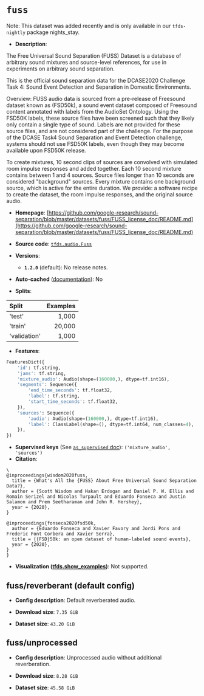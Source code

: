 <div itemscope itemtype="http://schema.org/Dataset">
  <div itemscope itemprop="includedInDataCatalog" itemtype="http://schema.org/DataCatalog">
    <meta itemprop="name" content="TensorFlow Datasets" />
  </div>

  <meta itemprop="name" content="fuss" />
  <meta itemprop="description" content="The Free Universal Sound Separation (FUSS) Dataset is a database of arbitrary&#10;sound mixtures and source-level references, for use in experiments on arbitrary&#10;sound separation.&#10;&#10;This is the official sound separation data for the DCASE2020 Challenge Task 4:&#10;Sound Event Detection and Separation in Domestic Environments.&#10;&#10;Overview: FUSS audio data is sourced from a pre-release of Freesound dataset&#10;known as (FSD50k), a sound event dataset composed of Freesound content annotated&#10;with labels from the AudioSet Ontology. Using the FSD50K labels, these source&#10;files have been screened such that they likely only contain a single type of&#10;sound. Labels are not provided for these source files, and are not considered&#10;part of the challenge. For the purpose of the DCASE Task4 Sound Separation and&#10;Event Detection challenge,  systems should not use FSD50K labels, even though&#10;they may become available upon FSD50K release.&#10;&#10;To create mixtures, 10 second clips of sources are convolved with simulated room&#10;impulse responses and added together. Each 10 second mixture contains between&#10;1 and 4 sources. Source files longer than 10 seconds are considered &quot;background&quot;&#10;sources. Every mixture contains one background source, which is active for the&#10;entire duration. We provide: a software recipe to create the dataset, the room&#10;impulse responses, and the original source audio.&#10;&#10;To use this dataset:&#10;&#10;```python&#10;import tensorflow_datasets as tfds&#10;&#10;ds = tfds.load(&#x27;fuss&#x27;, split=&#x27;train&#x27;)&#10;for ex in ds.take(4):&#10;  print(ex)&#10;```&#10;&#10;See [the guide](https://www.tensorflow.org/datasets/overview) for more&#10;informations on [tensorflow_datasets](https://www.tensorflow.org/datasets).&#10;&#10;" />
  <meta itemprop="url" content="https://www.tensorflow.org/datasets/catalog/fuss" />
  <meta itemprop="sameAs" content="https://github.com/google-research/sound-separation/blob/master/datasets/fuss/FUSS_license_doc/README.md" />
  <meta itemprop="citation" content="\&#10;@inproceedings{wisdom2020fuss,&#10;  title = {What&#x27;s All the {FUSS} About Free Universal Sound Separation Data?},&#10;  author = {Scott Wisdom and Hakan Erdogan and Daniel P. W. Ellis and Romain Serizel and Nicolas Turpault and Eduardo Fonseca and Justin Salamon and Prem Seetharaman and John R. Hershey},&#10;  year = {2020},&#10;}&#10;&#10;@inproceedings{fonseca2020fsd50k,&#10;  author = {Eduardo Fonseca and Xavier Favory and Jordi Pons and Frederic Font Corbera and Xavier Serra},&#10;  title = {{FSD}50k: an open dataset of human-labeled sound events},&#10;  year = {2020},&#10;}&#10;}" />
</div>

# `fuss`

Note: This dataset was added recently and is only available in our
`tfds-nightly` package
<span class="material-icons" title="Available only in the tfds-nightly package">nights_stay</span>.

*   **Description**:

The Free Universal Sound Separation (FUSS) Dataset is a database of arbitrary
sound mixtures and source-level references, for use in experiments on arbitrary
sound separation.

This is the official sound separation data for the DCASE2020 Challenge Task 4:
Sound Event Detection and Separation in Domestic Environments.

Overview: FUSS audio data is sourced from a pre-release of Freesound dataset
known as (FSD50k), a sound event dataset composed of Freesound content annotated
with labels from the AudioSet Ontology. Using the FSD50K labels, these source
files have been screened such that they likely only contain a single type of
sound. Labels are not provided for these source files, and are not considered
part of the challenge. For the purpose of the DCASE Task4 Sound Separation and
Event Detection challenge, systems should not use FSD50K labels, even though
they may become available upon FSD50K release.

To create mixtures, 10 second clips of sources are convolved with simulated room
impulse responses and added together. Each 10 second mixture contains between 1
and 4 sources. Source files longer than 10 seconds are considered "background"
sources. Every mixture contains one background source, which is active for the
entire duration. We provide: a software recipe to create the dataset, the room
impulse responses, and the original source audio.

*   **Homepage**:
    [https://github.com/google-research/sound-separation/blob/master/datasets/fuss/FUSS_license_doc/README.md](https://github.com/google-research/sound-separation/blob/master/datasets/fuss/FUSS_license_doc/README.md)

*   **Source code**:
    [`tfds.audio.Fuss`](https://github.com/tensorflow/datasets/tree/master/tensorflow_datasets/audio/fuss.py)

*   **Versions**:

    *   **`1.2.0`** (default): No release notes.

*   **Auto-cached**
    ([documentation](https://www.tensorflow.org/datasets/performances#auto-caching)):
    No

*   **Splits**:

Split        | Examples
:----------- | -------:
'test'       | 1,000
'train'      | 20,000
'validation' | 1,000

*   **Features**:

```python
FeaturesDict({
    'id': tf.string,
    'jams': tf.string,
    'mixture_audio': Audio(shape=(160000,), dtype=tf.int16),
    'segments': Sequence({
        'end_time_seconds': tf.float32,
        'label': tf.string,
        'start_time_seconds': tf.float32,
    }),
    'sources': Sequence({
        'audio': Audio(shape=(160000,), dtype=tf.int16),
        'label': ClassLabel(shape=(), dtype=tf.int64, num_classes=4),
    }),
})
```

*   **Supervised keys** (See
    [`as_supervised` doc](https://www.tensorflow.org/datasets/api_docs/python/tfds/load#args)):
    `('mixture_audio', 'sources')`
*   **Citation**:

```
\
@inproceedings{wisdom2020fuss,
  title = {What's All the {FUSS} About Free Universal Sound Separation Data?},
  author = {Scott Wisdom and Hakan Erdogan and Daniel P. W. Ellis and Romain Serizel and Nicolas Turpault and Eduardo Fonseca and Justin Salamon and Prem Seetharaman and John R. Hershey},
  year = {2020},
}

@inproceedings{fonseca2020fsd50k,
  author = {Eduardo Fonseca and Xavier Favory and Jordi Pons and Frederic Font Corbera and Xavier Serra},
  title = {{FSD}50k: an open dataset of human-labeled sound events},
  year = {2020},
}
}
```

*   **Visualization
    ([tfds.show_examples](https://www.tensorflow.org/datasets/api_docs/python/tfds/visualization/show_examples))**:
    Not supported.

## fuss/reverberant (default config)

*   **Config description**: Default reverberated audio.

*   **Download size**: `7.35 GiB`

*   **Dataset size**: `43.20 GiB`

## fuss/unprocessed

*   **Config description**: Unprocessed audio without additional reverberation.

*   **Download size**: `8.28 GiB`

*   **Dataset size**: `45.58 GiB`

